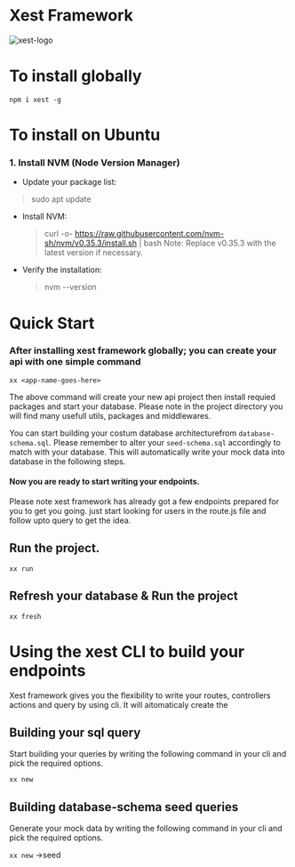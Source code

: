 # Xest Framework

![xest-logo](https://user-images.githubusercontent.com/1476886/147765281-e871657c-37a8-495d-b08b-c5dccf6334c3.png)

# To install globally

`npm i xest -g`

# To install on Ubuntu

### 1. Install NVM (Node Version Manager)

- Update your package list:

> sudo apt update

- Install NVM:

  > curl -o- https://raw.githubusercontent.com/nvm-sh/nvm/v0.35.3/install.sh | bash
  > Note: Replace v0.35.3 with the latest version if necessary.

- Verify the installation:
  > nvm --version

# Quick Start

### After installing xest framework globally; you can create your api with one simple command

`xx <app-name-goes-here>`

The above command will create your new api project then install requied packages and start your database.
Please note in the project directory you will find many usefull utils, packages and middlewares.

You can start building your costum database architecturefrom `database-schema.sql`. Please remember to alter your `seed-schema.sql` accordingly to match with your database. This will automatically write your mock data into database in the following steps.

#### Now you are ready to start writing your endpoints.

Please note xest framework has already got a few endpoints prepared for you to get you going. just start looking for users in the route.js file and follow upto query to get the idea.

## Run the project.

`xx run`

## Refresh your database & Run the project

`xx fresh`

# Using the xest CLI to build your endpoints

Xest framework gives you the flexibility to write your routes, controllers actions and query by using cli.
It will aitomaticaly create the

## Building your sql query

Start building your queries by writing the following command in your cli and pick the required options.

`xx new`

## Building database-schema seed queries

Generate your mock data by writing the following command in your cli and pick the required options.

`xx new` ->seed
